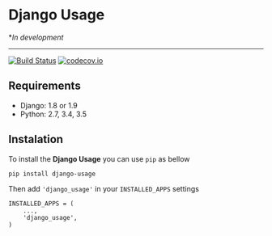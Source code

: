 # Django Usage

*_In development_

---
[![Build Status](https://travis-ci.org/regisec/django-usage.svg?branch=develop)](https://travis-ci.org/regisec/django-usage)
[![codecov.io](https://codecov.io/github/regisec/django-usage/coverage.svg?branch=develop)](https://codecov.io/github/regisec/django-usage?branch=develop)

## Requirements
- Django: 1.8 or 1.9
- Python: 2.7, 3.4, 3.5

## Instalation
To install the **Django Usage** you can use `pip` as bellow

    pip install django-usage

Then add `'django_usage'` in your `INSTALLED_APPS` settings

    INSTALLED_APPS = (
        ...,
        'django_usage',
    )
